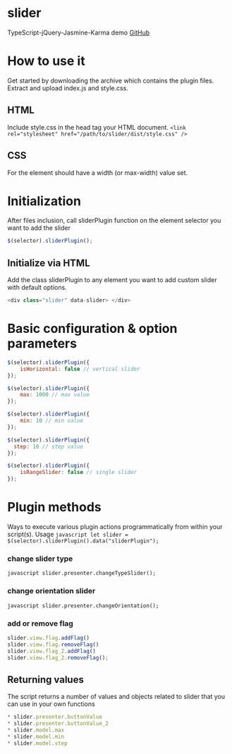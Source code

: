 # slider
TypeScript-jQuery-Jasmine-Karma
demo [GitHub](http://github.com)
# How to use it
Get started by downloading the archive which contains the plugin files. Extract and upload index.js and style.css.

## HTML
Include style.css in the head tag your HTML document.
```<link rel="stylesheet" href="/path/to/slider/dist/style.css" />```

## CSS
For  the element should have a width (or max-width) value set.

# Initialization
After files inclusion, call sliderPlugin  function on the element selector you want to add the slider
```javascript
$(selector).sliderPlugin();
```
## Initialize via HTML
Add the class sliderPlugin to any element you want to add custom slider with default options. 
```javascript
<div class="slider" data-slider> </div>
```
# Basic configuration & option parameters
```javascript
$(selector).sliderPlugin({
    isHorizontal: false // vertical slider
});

$(selector).sliderPlugin({
    max: 1000 // max value
});

$(selector).sliderPlugin({
    min: 10 // min value
});

$(selector).sliderPlugin({
  step: 10 // step value
});

$(selector).sliderPlugin({
    isRangeSlider: false // single slider
});
```
# Plugin methods
Ways to execute various plugin actions programmatically from within your script(s).
Usage 
```javascript let slider = $(selector).sliderPlugin().data("sliderPlugin");```
### change slider type
```javascript slider.presenter.changeTypeSlider();```
### change orientation slider
```javascript slider.presenter.changeOrientation();```
### add or remove flag
```javascript
slider.view.flag.addFlag()
slider.view.flag.removeFlag()
slider.view.flag_2.addFlag()
slider.view.flag_2.removeFlag();
```

## Returning values
The script returns a number of values and objects related to slider that you can use in your own functions
```javascript
* slider.presenter.buttonValue
* slider.presenter.buttonValue_2
* slider.model.max
* slider.model.min
* slider.model.step
```

